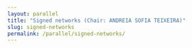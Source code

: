 ```yaml
---
layout: parallel
title: "Signed networks (Chair: ANDREIA SOFIA TEIXEIRA)"
slug: signed-networks
permalink: /parallel/signed-networks/
---
```

